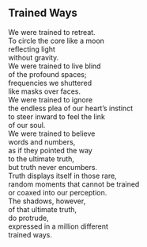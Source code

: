 Trained Ways  
------------  

We were trained to retreat.  
To circle the core like a moon  
reflecting light  
without gravity.  
We were trained to live blind  
of the profound spaces;  
frequencies we shuttered  
like masks over faces.  
We were trained to ignore  
the endless plea of our heart’s instinct  
to steer inward to feel the link  
of our soul.  
We were trained to believe  
words and numbers,  
as if they pointed the way  
to the ultimate truth,  
but truth never encumbers.  
Truth displays itself in those rare,  
random moments that cannot be trained  
or coaxed into our perception.  
The shadows, however,  
of that ultimate truth,  
do protrude,  
expressed in a million different  
trained ways.  